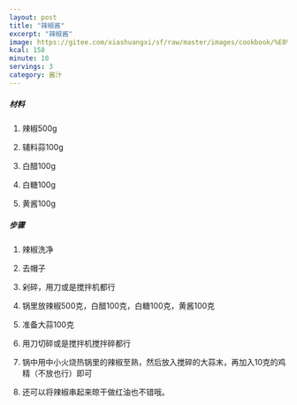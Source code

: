 ```yaml
---
layout: post
title: "辣椒酱"
excerpt: "辣椒酱"
image: https://gitee.com/xiashuangxi/sf/raw/master/images/cookbook/%E8%A5%BF%E7%BA%A2%E6%9F%BF%E9%B8%A1%E8%9B%8B%E6%B1%A4.jpg
kcal: 158
minute: 10
servings: 3
category: 酱汁
---
```


##### 材料

1. 辣椒500g 

2. 辅料蒜100g

3. 白醋100g

4. 白糖100g

5. 黄酱100g

##### 步骤

1. 辣椒洗净

2. 去帽子

3. 剁碎，用刀或是搅拌机都行

4. 锅里放辣椒500克，白醋100克，白糖100克，黄酱100克

5. 准备大蒜100克

6. 用刀切碎或是搅拌机搅拌碎都行

7. 锅中用中小火烧热锅里的辣椒至熟，然后放入搅碎的大蒜末，再加入10克的鸡精（不放也行）即可

8. 还可以将辣椒串起来晾干做红油也不错哦。